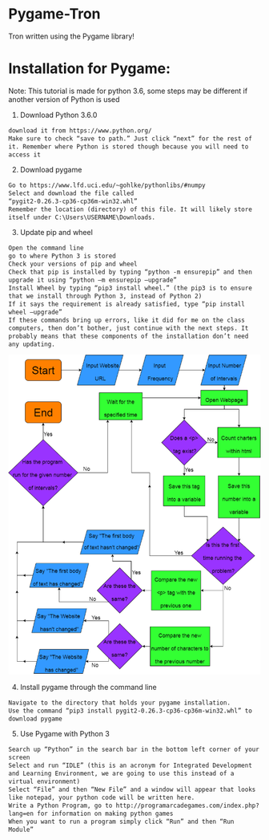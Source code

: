 # Pygame-Tron
Tron written using the Pygame library!

# Installation for Pygame:
Note: This tutorial is made for python 3.6, some steps may be different if another version of Python is used

1) Download Python 3.6.0
 ```
download it from https://www.python.org/
Make sure to check “save to path.” Just click “next” for the rest of it. Remember where Python is stored though because you will need to access it
 ```

2) Download pygame
 ```
Go to https://www.lfd.uci.edu/~gohlke/pythonlibs/#numpy
Select and download the file called “pygit2‑0.26.3‑cp36‑cp36m‑win32.whl”
Remember the location (directory) of this file. It will likely store itself under C:\Users\USERNAME\Downloads. 
 ```
3) Update pip and wheel
 ``` 
Open the command line
go to where Python 3 is stored
Check your versions of pip and wheel
Check that pip is installed by typing “python -m ensurepip” and then upgrade it using “python –m ensurepip –upgrade”
Install Wheel by typing “pip3 install wheel.” (the pip3 is to ensure that we install through Python 3, instead of Python 2)
If it says the requirement is already satisfied, type “pip install wheel –upgrade”
If these commands bring up errors, like it did for me on the class computers, then don’t bother, just continue with the next steps. It probably means that these components of the installation don’t need any updating.
 ```
![flowchart](https://github.com/hunterjkey/HunterKeyWebScraper/blob/master/Program%20Flow%20Chart.png?raw=true)


4) Install pygame through the command line
 ```
Navigate to the directory that holds your pygame installation.
Use the command “pip3 install pygit2‑0.26.3‑cp36‑cp36m‑win32.whl” to download pygame
 ```

5) Use Pygame with Python 3
 ```
Search up “Python” in the search bar in the bottom left corner of your screen
Select and run “IDLE” (this is an acronym for Integrated Development and Learning Environment, we are going to use this instead of a virtual environment)
Select “File” and then “New File” and a window will appear that looks like notepad, your python code will be written here.
Write a Python Program, go to http://programarcadegames.com/index.php?lang=en for information on making python games
When you want to run a program simply click “Run” and then “Run Module”
 ```
 

